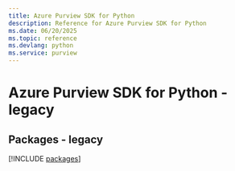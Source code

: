 ```yaml
---
title: Azure Purview SDK for Python
description: Reference for Azure Purview SDK for Python
ms.date: 06/20/2025
ms.topic: reference
ms.devlang: python
ms.service: purview
---
```

# Azure Purview SDK for Python - legacy
## Packages - legacy
[!INCLUDE [packages](purview-index.md)]
